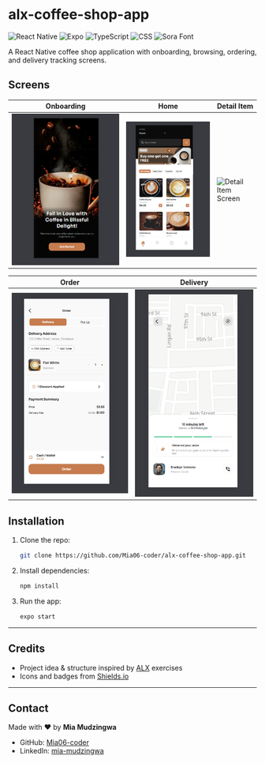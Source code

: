 # alx-coffee-shop-app

![React Native](https://img.shields.io/badge/React_Native-20232A?style=for-the-badge&logo=react&logoColor=61DAFB)
![Expo](https://img.shields.io/badge/Expo-000000?style=for-the-badge&logo=expo&logoColor=white)
![TypeScript](https://img.shields.io/badge/TypeScript-3178C6?style=for-the-badge&logo=typescript&logoColor=white)
![CSS](https://img.shields.io/badge/CSS-1572B6?style=for-the-badge&logo=css3&logoColor=white)
![Sora Font](https://img.shields.io/badge/Sora-FONT-ff69b4?style=for-the-badge)

A React Native coffee shop application with onboarding, browsing, ordering, and delivery tracking screens.

## Screens

| Onboarding                                                      | Home                                                | Detail Item                                                       |
| --------------------------------------------------------------- | --------------------------------------------------- | ----------------------------------------------------------------- |
| ![Onboarding Screen](/assets/images/screenshots/onboarding.png) | ![Home Screen](/assets/images/screenshots/home.png) | ![Detail Item Screen](/assets/images/screenshots/detail-item.png) |

| Order                                                 | Delivery                                                    |
| ----------------------------------------------------- | ----------------------------------------------------------- |
| ![Order Screen](/assets/images/screenshots/order.png) | ![Delivery Screen](/assets/images/screenshots/delivery.png) |

## Installation

1. Clone the repo:

   ```bash
   git clone https://github.com/Mia06-coder/alx-coffee-shop-app.git
   ```

2. Install dependencies:

   ```bash
   npm install
   ```

3. Run the app:

   ```bash
   expo start
   ```

---

## Credits

- Project idea & structure inspired by [ALX](https://www.alxafrica.com/) exercises
- Icons and badges from [Shields.io](https://shields.io/)

---

## Contact

Made with ❤️ by **Mia Mudzingwa**

- GitHub: [Mia06-coder](https://github.com/Mia06-coder)
- LinkedIn: [mia-mudzingwa](https://www.linkedin.com/in/mia-mudzingwa)
